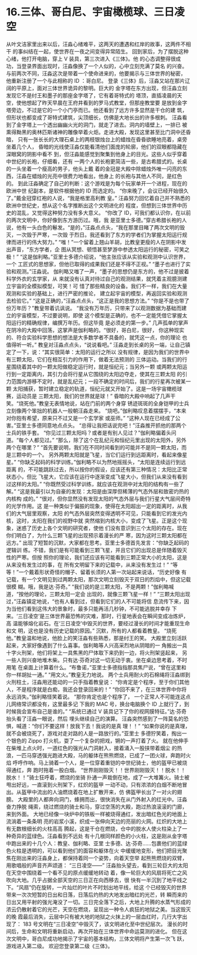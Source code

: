# 16.三体、哥白尼、宇宙橄榄球、三日凌空

 从叶文洁家里出来以后，汪淼心绪难平，这两天的遭遇和红岸的故事，这两件不相干 的事纠结在一起，使世界在一夜之间变得异常陌生。 回到家后，为了摆脱这种心绪，他打开电脑，穿上 V 装具，第三次进入《三体》。他 的心态调整得很成功，当登录界面出现时，汪淼像换了一个人似的，心中立刻充满了莫名 的兴奋。与前两次不同，汪淼这次是带着一个使命进来的，他要揭示与三体世界的秘密， 他重新注册了一个与此相称的 ID ：哥白尼。 登录《三体》后，汪淼又站在那片辽阔的平原上，面对三体世界诡异的黎明。巨大的 金字塔在东方出现，但汪淼立刻发现它不是纣王和墨子的那座金字塔了，它有着哥特式的 塔顶，直插凌晨的天空，使他想起了昨天早晨在王府井看到的罗马式教堂，但那座教堂要 是放到金字塔旁边，不过是它的一个小门亭而已。他还看到了远方许多显然是干仓的建 筑，但形状也都变成了哥特式建筑，尖顶细长，仿佛是大地长出的许多根刺。 汪淼看到了金字塔上一个透出幽幽火光的洞门，就走了进去。洞内的墙壁上，一排已 被熏得黝黑的奥林匹斯诸神的雕像举着火炬。走进大殿，发现这里甚至比门洞中还昏暗， 只有一张长长的大理石桌上的两枝银烛台上的蜡烛在昏昏欲睡地亮着，桌旁坐着几个人， 昏暗的光线使汪淼仅能看清他们面庞的轮廓，他们的双眼都隐藏在深眼窝的阴影中看不 到，但汪淼能感觉到聚集到他身上的目光。这些人似乎穿着中世纪的长袍，仔细看，还有 一两个人的长袍更简洁一些，是古希腊式的。长桌的一头坐着一个瘦高的男子，他头上戴 着的金冠是大殿中除蜡烛外唯一闪亮的东西，汪淼在蜡烛的光亮中很费力地看出，他身上 的长袍与其他人不同，是红色的。 到此汪淼确定了自己的判断：这个游戏是为每个玩家单开一个进程，现在的欧洲中世 纪副本，是软件根据他的 ID 而选定的。 “你来晚了，会议已经开始很久了。”戴金冠穿红袍的人说，“我是格里高利教 皇。” 汪淼努力回忆着自己并不熟悉的欧洲中世纪史，想从这个名字推断出这个文明进化的 程度，但想到三体世界中历史的混乱，又觉得这种努力没有多大意义。 “你改了 ID，可我们都认识你，在以前的两次文明中，你好像到东方游历过。哦，我 是亚里士多德。”穿古希腊长袍的人说，他有一头白色的鬈发。“是的，”汪淼点点头，“我在那里目睹了两次文明的毁灭，一次毁于严寒，一次毁 于烈日。我还看到了东方的学者们为掌握太阳运行规律而进行的伟大努力。” “嗤！”一个留着上翘山羊胡，比教皇更瘦的人在阴影中发出声音，“东方学者，企 图从冥想、顿悟甚至梦游中参透太阳运行的秘密，可笑之极！” “这是伽利略。”亚里士多德介绍说，“他主张应该从实验和观测中认识世界，一个 工匠式的思想家，但他已取得的成果我们还是不得不正视。” “墨子也进行了实验和观测。”汪淼说。 伽利略又嗤了一声，“墨子的思想仍是东方的，他不过是披着科学外衣的玄学家，从 来就没有认真对待过自己的观测结果，就凭着主观臆测建立宇宙的全模拟模型，可笑！可 惜了那些精良的设备。我们不一样，我们在大量观测和实验的基础上，进行严密的推论， 建立起宇宙的模型，再返回实验和观测去检验它。” “这是正确的，”汪淼点点头，“这正是我的思想方法。” “你是不是也带了份万年历？”教皇带着讥讽说。 “我没有万年历，只带来了以观测数据为基础而建立的宇宙模型，不过要说明，即使 这个模型是正确的，也不一定能凭借它掌握太阳运行的精确规律，编撰万年历。但这毕竟 是必须走的第一步。” 几声孤单的掌声在阴冷的大殿中回荡，这掌声是伽利略的。“很好，哥白尼，很好， 你这种现实的、符合实验科学思想的想法是大多数学者不具备的，就凭这一点，你的理论 也值得听一听。” 教皇对汪淼点点头，“说说看吧。” 汪淼走到长桌的另一端，让自己镇定了一下，说：“其实很简单：太阳的运行之所以 没有规律，是因为我们的世界中有三颗太阳，它们在相互引力的作用下，做着无法预测的 三体运动。当我们的行星围绕着其中的一颗太阳做稳定运行时，就是恒纪元；当另外一颗 或两颗太阳运行到一定距离内，其引力会将行星从它围绕的太阳边夺走，使其在三颗太阳 的引力范围内游移不定时，就是乱纪元；一段不确定的时间后，我们的行星再次被某一颗 太阳捕获，暂时建立稳定的轨道，恒纪元就又开始了。这是一场宇宙橄榄球赛，运动员是 三颗太阳，我们的世界就是球！” 昏暗的大殿中响起了几声干笑。“烧死他。”教皇无表情地说，站在门前的两个身穿 锈迹斑斑的全身铠甲的士兵立刻像两个笨拙的机器人一般朝汪淼走来。 “烧吧。”伽利略叹息着摆摆手，“本来对你抱有希望，原来只不过又是一个玄学家 或巫师。” “这种人现在已经成了公害。”亚里士多德同意地点点头。 “总得让我把话说完吧！”汪淼推开抓他的那两个士兵的铁手套。 “你见过三颗太阳吗？或者是有别人见过？”伽利略偏着头问道。“每个人都见过。” “那么，除了这个在乱纪元和恒纪元里出现的太阳外，另外两个在哪里？” “首先要说明，我们在不同时间看到的可能并不是同一颗太阳，而是三颗中的一个。 另外两颗太阳就是飞星，当它们运行到远距离时，看起来像星星。” “你缺乏起码的科学训练。”伽利略不以为然地摇摇头，“太阳是连续运行到远距离 的，不可能跳跃过去，所以按你的假设，应该还有第三种情况：太阳比正常状态小，但比 飞星大，它应该在运行中逐渐变成飞星大小，但我们从来没有看到过这样的太阳。” “你既然受过科学训练，就应该在观测中对太阳的结构有一些了解。” “这是我最引以为自豪的发现：太阳是由深厚但稀薄的气态外层和致密灼热的内核构 成的。” “很对，但你显然没有发现太阳的气态外层与我们行星大气层间奇特的光学作用。这 是一种类似于偏振的现象，使得在太阳超出一定的距离时，从我们的大气层里观察，太阳 的气态外层突然变得透明不可见，只能看到它的发光内核，这时，太阳在我们的视野中就 突然缩到内核大小，变成了飞星。正是这个现象，迷惑了历史上各个文明的研究者，使他 们没有意识到三个太阳的存在。现在你们明白了，为什么三颗飞星的出现预示着漫长的严 寒，因为这时三颗太阳都在远方。” 出现了短暂的沉默，大家都在思考。亚里士多德首先发言：“你缺乏起码的逻辑训 练。不错，我们是有可能看到三颗飞星，并且它们的出现总是伴随着毁灭性的严寒。但按 照你的理论，我们还应该有可能看到三颗正常大小的太阳，这是从来没有发生过的事，在 所有文明留下来的记载中，从来没有发生过！” “等等！”一个戴着形状奇怪的帽子、留着长须的人第一次站起来说话，“历史好像 有记载，有一个文明见到过两颗太阳，那次文明立刻毁灭于双日的烈焰中，但这记载很模 糊。哦，我是达·芬奇。” “我们说的是三颗太阳，不是两颗！”伽利略喊道，“按他的理论，三颗太阳一定会 出现的，就像三颗飞星一样！” “三颗太阳出现过，”汪淼镇定地说，“也有人看到过，但看到它们的人不可能将信 息流传下来，因为当他们看到这伟大的景象时，最多只能再活几秒钟，不可能逃脱并幸存 下来。‘三日凌空’是三体世界最恐怖的灾难，那时，行星地表会在瞬间变成冶炼炉，高 温能够熔化岩石。在‘三日凌空’中毁灭的世界，要经过漫长的时间才能重现生命和文 明，这也是没有历史记载的原因。” 沉默，所有的人都看着教皇。 “烧死他。”教皇温和地说，他脸上的笑汪淼有些熟悉，那是纣王的笑。 大殿里立刻活跃起来，大家好像遇到了什么喜事。伽利略等人兴高采烈地从阴暗的一 角搬出一具十字火刑架，他们将架上一具焦黑的尸体取下来扔到一边，将火刑架竖起来， 另一些人则兴奋地堆木柴。只有达·芬奇对这一切无动于衷。坐在桌边思考着，不时用笔 在桌面上计算着什么。“布鲁诺，”亚里士多德指指那具焦尸说，“曾在这里和你一样胡扯一通。” “用文火。”教皇无力地说。 两个士兵用耐火的石棉绳将汪淼绑到火刑柱土，汪淼用还能动的一只手指着教皇说： “你肯定是个程序，至于你们其他人，不是程序就是白痴，我还会登录回来的！” “你回不来了，在三体世界中你将永远消失。”伽利略怪笑着说。 “那你肯定也是个程序了， 一个正常人不可能连这点儿网络常识都没有，这里最多记 下我的 MAC 号，换台电脑换个 ID 上就行了，到时候我会宣布自己是谁的。” “系统已通过 V 装具记下了你的视网膜特征。”达·芬奇抬头看了汪淼一眼说，然后 埋头继续自己的演算。 汪淼突然感到了一阵莫名的恐惧，喊道：“你们不要这样！放我下去！我说的是真 理！！” “如果你说的是真理，就不会被烧死了，游戏对走对路的人是一路放行的。”亚里士 多德狞笑着，掏出一个银色的 Zippo 打火机，耍了一个复杂的把戏，锵的一声打着了火。 就在他伸手在柴堆上点火时，一道红色的强光从门洞射入，接着涌入一股挟带着烟尘 的热浪，一匹马穿透强光跑进大殿，马的躯体在熊熊燃烧，已成了一团火球，奔跑时火焰 呼呼作响。马上骑着一个人，是一位穿着重铠的中世纪骑士，他的盔甲已被烧得通红，奔 跑时拖着一股白烟。 “世界刚刚毁灭！！世界刚刚毁灭！！脱水！！脱水！！”骑士狂呼着，燃烧的坐骑 扑通一声栽倒在地，成了一大堆篝火。骑士被甩出好远，一直滚到火刑架下，红炽的盔甲 一动不动，只有浓浓的白烟不断地冒出。从盔甲中流出的人油燃烧着在地上扩散开来，仿 佛盔甲长出了一对火的翅膀。 大殿里的人都奔向洞门，蜂拥而出，很快消失在从门外射入的红光中。汪淼奋力挣脱 绳索，绕过燃烧的骑士和马，穿过空荡的大殿，跑过热浪滚滚的门廊，来到外面。 大地已经像一块炉中的铁板一样被烧得通红，发出暗红色光的地面上流淌着一条条明 亮的岩浆小溪，织成一张伸向天边的亮丽的火网。红炽的大地上有无数根细长的火柱高高 腾起，这是干仓在燃烧，仓中的脱水人使火柱染上了一种奇异的蓝绿色。汪淼看到不远处 有十几根同样颜色的小火柱，这是刚从金字塔中跑出来的十几个人：教皇、伽利略、亚里 士多德、达·芬奇……包裹他们的蓝绿色火柱是透明的，可以看到他们的面容和躯体在火 中缓缓地变形，他们把目光聚焦在刚出来的汪淼身上，都保持着同一个姿势，向着天空举 起熊熊燃烧的双臂，用歌唱般的声音齐声颂道： “三日凌空——” 汪淼抬头望去，看到三轮巨大的太阳在天空中围绕着一个看不见的原点缓缓地转动 着，像一轮巨大的风扇将死亡之风吹向大地。几乎占据全部天空的三日正在向西移去，很 快有一半沉到了地平线之下。“风扇”仍在旋转，一片灿烂的叶片不时划出地平线，给这 个已经毁灭的世界带来一次次短暂的日出和日落，日落后灼热的大地发出暗红的光芒，转 瞬而来的日出又用平射的强光淹没了一切。三日完全落下之后，大地上升腾的水蒸气形成的浓云仍散射着它的光芒，天空在燃烧，呈现出一种令人疯狂的地狱之美。当这毁灭的晚 霞最后消失，云层中只有被大地的地狱之火抹上的一层血红时，几行大字出现了： 183 号文明在“三日凌空”中毁灭了，该文明进化至中世纪层次。 漫长的时间后，生命和文明将重新启动，再次开始在三体世界中命运莫测的进化。 但在这次文明中，哥白尼成功地揭示了宇宙的基本结构，三体文明将产生第一次飞 跃，游戏进入第二级。 欢迎您登录第二级《三体》。

